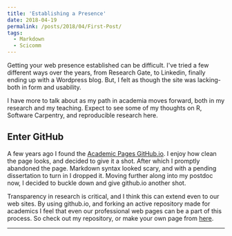 ```yaml
---
title: 'Establishing a Presence'
date: 2018-04-19
permalink: /posts/2018/04/First-Post/
tags:
  - Markdown
  - Scicomm
---
```


Getting your web presence established can be difficult. I've tried a few different ways over the years, from Research Gate, to Linkedin, finally ending up with a Wordpress blog. But, I felt as though the site was lacking- both in form and usability. 

I have more to talk about as my path in academia moves forward, both in my research and my teaching. Expect to see some of my thoughts on R, Software Carpentry, and reproducible research here. 


Enter GitHub
------
A few years ago I found the [Academic Pages GitHub.io](https://academicpages.github.io/). I enjoy how clean the page looks, and decided to give it a shot. After which I promptly abandoned the page. Markdown syntax looked scary, and with a pending dissertation to turn in I dropped it. Moving further along into my postdoc now, I decided to buckle down and give github.io another shot. 

Transparency in research is critical, and I think this can extend even to our web sites. By using github.io, and forking an active repository made for academics I feel that even our professional web pages can be a part of this process. So check out my repository, or make your own page from [here](https://academicpages.github.io/). 

----